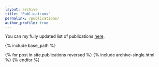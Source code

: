 ```yaml
---
layout: archive
title: "Publications"
permalink: /publications/
author_profile: true
---
```


You can my fully updated list of publications [here](https://scholar.google.com/citations?hl=en&user=KAiSN1EAAAAJ).


{% include base_path %}

{% for post in site.publications reversed %}
  {% include archive-single.html %}
{% endfor %}
